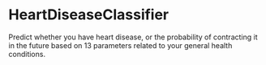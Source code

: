 # HeartDiseaseClassifier
Predict whether you have heart disease, or the probability of contracting it in the future based on 13 parameters related to your general health conditions.
